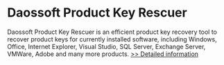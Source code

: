 # Daossoft Product Key Rescuer
Daossoft Product Key Rescuer is an efficient product key recovery tool to recover product keys for currently installed software, including Windows, Office, Internet Explorer, Visual Studio, SQL Server, Exchange Server, VMWare, Adobe and many more products.
[>> Detailed information](https://secure.shareit.com/shareit/product.html?productid=300873373&affiliateid=200057808)